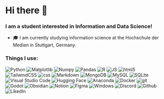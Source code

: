 <h1> Hi there 👋 </h1>

<h3>I am a student interested in Information and Data Science!</h3>

<ul align="left">
  <li>🎓 I am currently studying information science at the Hochschule der Medien in Stuttgart, Germany.</li>
</ul>

<h3>Things I use:</h3>
<p>
  <img alt="Python" src="https://img.shields.io/badge/Python-3776AB?logo=python&logoColor=fff"/>
  <img alt="Matplotlib" src="https://custom-icon-badges.demolab.com/badge/Matplotlib-71D291?logo=matplotlib&logoColor=fff"/>
  <img alt="Numpy" src="https://img.shields.io/badge/NumPy-4DABCF?logo=numpy&logoColor=fff"/>
  <img alt="Pandas" src="https://img.shields.io/badge/Pandas-150458?logo=pandas&logoColor=fff"/>
  <img alt="R" src="https://img.shields.io/badge/R-%23276DC3.svg?logo=r&logoColor=white"/>
  <img alt="JS" src="https://img.shields.io/badge/JavaScript-F7DF1E?logo=javascript&logoColor=000"/>
  <img alt="html5" src="https://img.shields.io/badge/-HTML5-E34F26?style=flat-square&logo=html5&logoColor=white"/>
  <img alt="TailwindCSS" src="https://img.shields.io/badge/Tailwind%20CSS-%2338B2AC.svg?logo=tailwind-css&logoColor=white"/>
  <img alt="css" src="https://img.shields.io/badge/CSS-1572B6?logo=css3&logoColor=fff"/>
  <img alt="Markdown" src="https://img.shields.io/badge/Markdown-%23000000.svg?logo=markdown&logoColor=white"/>
  <img alt="MongoDB" src="https://img.shields.io/badge/-MongoDB-13aa52?style=flat-square&logo=mongodb&logoColor=white" />
  <img alt="MySQL" src="https://img.shields.io/badge/MySQL-4479A1?logo=mysql&logoColor=fff"/>
  <img alt="SQLite" src="https://img.shields.io/badge/SQLite-%2307405e.svg?logo=sqlite&logoColor=white"/>
  <img alt="Visual Studio Code" src="https://custom-icon-badges.demolab.com/badge/Visual%20Studio%20Code-0078d7.svg?logo=vsc&logoColor=white"/>
  <img alt="Hugging Face" src="https://img.shields.io/badge/Hugging%20Face-FFD21E?logo=huggingface&logoColor=000"/>
  <img alt="Anaconda" src="https://img.shields.io/badge/Anaconda-44A833?logo=anaconda&logoColor=fff"/>
  <img alt="Docker" src="https://img.shields.io/badge/-Docker-46a2f1?style=flat-square&logo=docker&logoColor=white" />
  <img alt="git" src="https://img.shields.io/badge/-Git-F05032?style=flat-square&logo=git&logoColor=white" />
  <img alt="Godot" src="https://img.shields.io/badge/Godot-%23FFFFFF.svg?logo=godot-engine"/>
  <img alt="Obsidian" src="https://img.shields.io/badge/Obsidian-%23483699.svg?&logo=obsidian&logoColor=white"/>
  <img alt="Notion" src="https://img.shields.io/badge/Notion-000?logo=notion&logoColor=fff"/>
  <img alt="Figma" src="https://img.shields.io/badge/Figma-F24E1E?logo=figma&logoColor=white)"/>
  <img alt="Windows" src="https://custom-icon-badges.demolab.com/badge/Windows-0078D6?logo=windows11&logoColor=white"/>
  <img alt="Discord" src="https://img.shields.io/badge/Discord-%235865F2.svg?&logo=discord&logoColor=white"/>
  <img alt="Github" src="https://img.shields.io/badge/GitHub-%23121011.svg?logo=github&logoColor=white"/>
  <img alt="LikedIn" src="https://custom-icon-badges.demolab.com/badge/LinkedIn-0A66C2?logo=linkedin-white&logoColor=fff"/>
</p>
